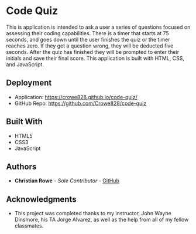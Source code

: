 # Code Quiz

This is application is intended to ask a user a series of questions focused on assessing their coding capabilities. There is a timer that starts at 75 seconds, and goes down until the user finishes the quiz or the timer reaches zero. If they get a question wrong, they will be deducted five seconds. After the quiz has finished they will be prompted to enter their initials and save their final score. This application is built with HTML, CSS, and JavaScript.

## Deployment

* Application: https://crowe828.github.io/code-quiz/
* GitHub Repo: https://github.com/Crowe828/code-quiz

## Built With

* HTML5
* CSS3
* JavaScript

## Authors

* **Christian Rowe** - *Sole Contributor* - [GitHub](https://github.com/Crowe828)

## Acknowledgments

* This project was completed thanks to my instructor, John Wayne Dinsmore, his TA Jorge Alvarez, as well as the help from all of my fellow classmates.
